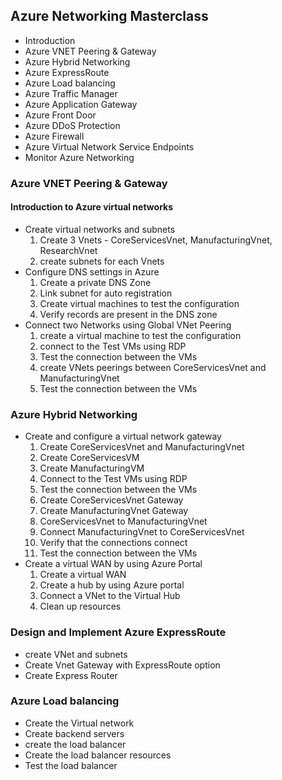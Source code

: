 ## Azure Networking Masterclass

- Introduction
- Azure VNET Peering & Gateway
- Azure Hybrid Networking
- Azure ExpressRoute
- Azure Load balancing
- Azure Traffic Manager
- Azure Application Gateway
- Azure Front Door
- Azure DDoS Protection
- Azure Firewall
- Azure Virtual Network Service Endpoints
- Monitor Azure Networking

### Azure VNET Peering & Gateway

#### Introduction to Azure virtual networks
- Create virtual networks and subnets
  1. Create 3 Vnets -  CoreServicesVnet, ManufacturingVnet, ResearchVnet
  2. create subnets for each Vnets
- Configure DNS settings in Azure
  1. Create a private DNS Zone
  2. Link subnet for auto registration
  3. Create virtual machines to test the configuration
  4. Verify records are present in the DNS zone
- Connect two Networks using Global VNet Peering
  1. create a virtual machine to test the configuration
  2. connect to the Test VMs using RDP
  3. Test the connection between the VMs
  4. create VNets peerings between CoreServicesVnet and ManufacturingVnet
  5. Test the connection between the VMs
 

### Azure Hybrid Networking

- Create and configure a virtual network gateway
  1. Create CoreServicesVnet and ManufacturingVnet
  2. Create CoreServicesVM
  3. Create ManufacturingVM
  4. Connect to the Test VMs using RDP
  5. Test the connection between the VMs
  6. Create CoreServicesVnet Gateway
  7. Create ManufacturingVnet Gateway
  8. CoreServicesVnet to ManufacturingVnet
  9. Connect ManufacturingVnet to CoreServicesVnet
  10. Verify that the connections connect
  11. Test the connection between the VMs
- Create a virtual WAN by using Azure Portal
  1. Create a virtual WAN
  2. Create a hub by using Azure portal
  3. Connect a VNet to the Virtual Hub
  4. Clean up resources

### Design and Implement Azure ExpressRoute
- create VNet and subnets
- Create Vnet Gateway with ExpressRoute option
- Create Express Router 

### Azure Load balancing
- Create the Virtual network
- Create backend servers
- create the load balancer
- Create the load balancer resources
- Test the load balancer
